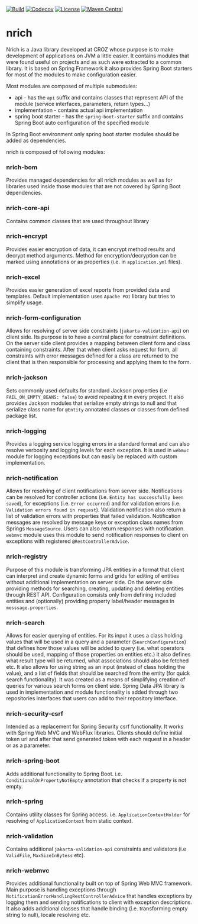 [![Build](https://github.com/croz-ltd/nrich/actions/workflows/build.yml/badge.svg?branch=master)](https://github.com/croz-ltd/nrich/actions/workflows/build.yml)
[![Codecov](https://codecov.io/gh/croz-ltd/nrich/branch/master/graph/badge.svg)](https://codecov.io/gh/croz-ltd/nrich)
[![License](https://img.shields.io/github/license/croz-ltd/nrich?color=yellow&logo=apache)](https://github.com/croz-ltd/nrich/blob/master/LICENSE)
[![Maven Central](https://maven-badges.herokuapp.com/maven-central/net.croz.nrich/nrich-core-api/badge.svg?color=blue)](https://search.maven.org/search?q=net.croz.nrich)

# nrich

Nrich is a Java library developed at CROZ whose purpose is to make development of applications on JVM a little easier. It contains modules that were found useful on projects and as such were extracted
to a common library. It is based on Spring Framework it also provides Spring Boot starters for most of the modules to make configuration easier.

Most modules are composed of multiple submodules:

- api - has the `api` suffix and contains classes that represent API of the module (service interfaces, parameters, return types...)
- implementation - contains actual api implementation
- spring boot starter - has the `spring-boot-starter` suffix and contains Spring Boot auto configuration of the specified module

In Spring Boot environment only spring boot starter modules should be added as dependencies.

nrich is composed of following modules:

### nrich-bom

Provides managed dependencies for all nrich modules as well as for libraries used inside those modules that are not covered by Spring Boot dependencies.

### nrich-core-api

Contains common classes that are used throughout library

### nrich-encrypt

Provides easier encryption of data, it can encrypt method results and decrypt method arguments. Method for encryption/decryption can be marked using annotations or as properties (i.e.
in `application.yml` files).

### nrich-excel

Provides easier generation of excel reports from provided data and templates. Default implementation uses `Apache POI` library but tries to simplify usage.

### nrich-form-configuration

Allows for resolving of server side constraints (`jakarta-validation-api`) on client side. Its purpose is to have a central place for constraint definitions. On the server side client provides a
mapping between client form and class containing constraints. After that when client asks request for form, all constraints with error messages defined for a class are returned to the client that is
then responsible for processing and applying them to the form.

### nrich-jackson

Sets commonly used defaults for standard Jackson properties (i.e `FAIL_ON_EMPTY_BEANS: false`) to avoid repeating it in every project. It also provides Jackson modules that serialize empty strings to
null and that serialize class name for `@Entity` annotated classes or classes from defined package list.

### nrich-logging

Provides a logging service logging errors in a standard format and can also resolve verbosity and logging levels for each exception. It is used in `webmvc` module for logging exceptions but can easily
be replaced with custom implementation.

### nrich-notification

Allows for resolving of client notifications from server side. Notifications can be resolved for controller actions (i.e. `Entity has successfully been saved`), for exceptions (i.e. `Error occurred`)
and for validation errors (i.e. `Validation errors found in request`). Validation notification also return a list of validation errors with properties that failed validation. Notification messages are
resolved by message keys or exception class names from Springs `MessageSource`. Users can also return responses with notification. `webmvc` module uses this module to send notification responses to
client on exceptions with registered
`@RestControllerAdvice`.

### nrich-registry

Purpose of this module is transforming JPA entities in a format that client can interpret and create dynamic forms and grids for editing of entities without additional implementation on server side.
On the server side providing methods for searching, creating, updating and deleting entities through REST API. Configuration consists only from defining included entities and (optionally) providing
property label/header messages in `messsage.properties`.

### nrich-search

Allows for easier querying of entities. For its input it uses a class holding values that will be used in a query and a parameter (`SearchConfiguration`) that defines how those values will be added to
query (i.e. what operators should be used, mapping of those properties on entities etc.) it also defines what result type will be returned, what associations should also be fetched etc. It also allows
for using string as an input (instead of class holding the value), and a list of fields that should be searched from the entity (for quick search functionality). It was created as a means of
simplifying creation of queries for various search forms on client side. Spring Data JPA library is used in implementation and module functionality is added through two repositories interfaces that
users can add to their repository interface.

### nrich-security-csrf

Intended as a replacement for Spring Security csrf functionality. It works with Spring Web MVC and WebFlux libraries. Clients should define initial token url and after that send generated token with
each request in a header or as a parameter.

### nrich-spring-boot

Adds additional functionality to Spring Boot. i.e. `ConditionalOnPropertyNotEmpty` annotation that checks if a property is not empty.

### nrich-spring

Contains utility classes for Spring access. i.e. `ApplicationContextHolder` for resolving of `ApplicationContext`
from static context.

### nrich-validation

Contains additional `jakarta-validation-api` constraints and validators (i.e `ValidFile`, `MaxSizeInBytess` etc).

### nrich-webmvc

Provides additional functionality built on top of Spring Web MVC framework. Main purpose is handling exceptions through `NotificationErrorHandlingRestControllerAdvice` that handles exceptions by
logging them and sending notifications to client with exception descriptions. It also adds additional classes that handle binding (i.e. transforming empty string to null), locale resolving etc.
